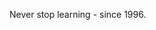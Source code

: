 Never stop learning - since 1996.

<!---
Slashh48/Slashh48 is a ✨ special ✨ repository because its `README.md` (this file) appears on your GitHub profile.
You can click the Preview link to take a look at your changes.
--->
